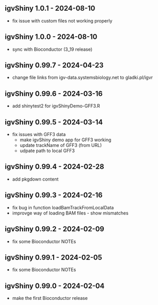 ## igvShiny 1.0.1 - 2024-08-10
* fix issue with custom files not working properly

## igvShiny 1.0.0 - 2024-08-10
* sync with Bioconductor (3_19 release)

## igvShiny 0.99.7 - 2024-04-23
* change file links from igv-data.systemsbiology.net to gladki.pl/igvr

## igvShiny 0.99.6 - 2024-03-16
* add shinytest2 for igvShinyDemo-GFF3.R

## igvShiny 0.99.5 - 2024-03-14
* fix issues with GFF3 data
  * make igvShiny demo app for GFF3 working
  * update trackName of GFF3 (from URL)
  * udpate path to local GFF3

## igvShiny 0.99.4 - 2024-02-28
* add pkgdown content

## igvShiny 0.99.3 - 2024-02-16
* fix bug in function loadBamTrackFromLocalData
* improvge way of loading BAM files - show mismatches

## igvShiny 0.99.2 - 2024-02-09
* fix some Bioconductor NOTEs

## igvShiny 0.99.1 - 2024-02-05
* fix some Bioconductor NOTEs

## igvShiny 0.99.0 - 2024-02-04
* make the first Bioconductor release

